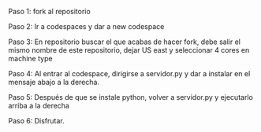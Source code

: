 Paso 1: fork al repositorio

Paso 2: Ir a codespaces y dar a new codespace

Paso 3: En repositorio buscar el que acabas de hacer fork, debe salir el mismo nombre de este repositorio, dejar US east y seleccionar 4 cores en machine type

Paso 4: Al entrar al codespace, dirigirse a servidor.py y dar a instalar en el mensaje abajo a la derecha.

Paso 5: Después de que se instale python, volver a servidor.py y ejecutarlo arriba a la derecha

Paso 6: Disfrutar.
